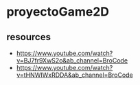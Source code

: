 # proyectoGame2D
## resources
- https://www.youtube.com/watch?v=BJ7fr9XwS2o&ab_channel=BroCode
- https://www.youtube.com/watch?v=tHNWIWxRDDA&ab_channel=BroCode
  
